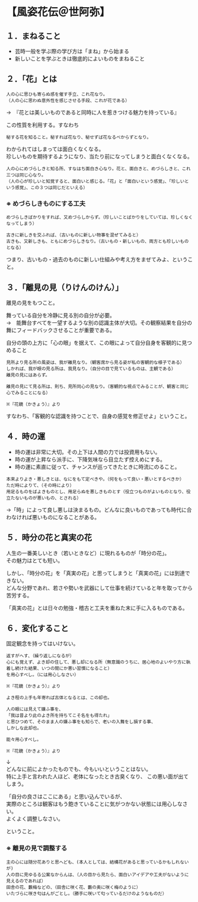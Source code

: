 # 【風姿花伝＠世阿弥】

## １．まねること

- 芸時一般を学ぶ際の学び方は「まね」から始まる
- 新しいことを学ぶときは徹底的によいものをまねること

  

## ２．「花」とは

```
人の心に思ひも寄らぬ感を催す手立、これ花なり。
（人の心に思わぬ意外性を感じさせる手段、これが花である）
```

→　『花とは美しいものであると同時に人を惹きつける魅力を持っている』

この性質を利用する。すなわち

```
秘する花を知ること。秘すれば花なり、秘せずば花なるべからずとなり。
```

わかられてはしまっては面白くなくなる。  
珍しいものを期待するようになり、当たり前になってしまうと面白くなくなる。

```
人の心にめづらしきと知る所、すなはち面白き心なり。花と、面白きと、めづらしきと、これ三つは同じ心なり。
（人の心が珍しいと知覚すると、面白いと感じる。「花」と「面白いという感覚」、「珍しいという感覚」、この３つは同じだといえる）
```
  

### ※ めづらしきものにする工夫

```
めづらしきばかりをすれば、又めづらしからず。（珍しいことばかりをしていては、珍しくなくなってしまう）

古きに新しきを交ふれば、（古いものに新しい物事を混ぜてみると）
古きも、又新しきも、ともにめづらしきなり。（古いもの・新しいもの、両方とも珍しいものとなる）
```

つまり、古いもの・過去のものに新しい仕組みや考え方をまぜてみよ、ということ。




## ３．「離見の見（りけんのけん）」

離見の見をもつこと。

舞っている自分を冷静に見る別の自分が必要。  
→　能舞台すべてを一望するような別の認識主体が大切。その観察結果を自分の舞にフィードバックさせることが重要である。

自分の頭の上方に「心の眼」を据えて、この眼によって自分自身を客観的に見つめること

```
見所より見る所の風姿は、我が離見なり。（観客席から見る姿が私の客観的な様子である）
しかれば、我が眼の見る所は、我見なり。（自分の目で見ているものは、主観である）
離見の見にはあらず。

離見の見にて見る所は、則ち、見所同心の見なり。（客観的な視点でみることが、観客と同じ心でみることになる）

※『花鏡（かきょう）』より
```

すなわち、「客観的な認識を持つことで、自身の感覚を修正せよ」ということ。


## ４．時の運

- 時の運は非常に大切。その上下は人間の力では投資用もない。
- 時の運が上昇なら派手に、下降気味なら目立たず控えめにする。
- 時の運に素直に従って、チャンスが巡ってきたときに時流にのること。

```
本来よりよき・悪しきとは、なにをもて定べきや。（何をもって良い・悪いとするべきか）
ただ時によりて、（その時により）
用足るものをばよきものとし、用足らぬを悪しきものとす（役立つものがよいものとなり、役立たないものが悪いもの、とされる）
```

→「時」によって良し悪しは決まるもの。どんなに良いものであっても時代に合わなければ悪いものになることがある。

  

## ５．時分の花と真実の花

人生の一番美しいとき（若いときなど）に現れるものが「時分の花」。  
その魅力はとても短い。

しかし、「時分の花」を「真実の花」と思ってしまうと「真実の花」には到達できない。  
どんな分野であれ、若さや勢いを武器にして仕事を続けていると年を取ってから苦労する。  

「真実の花」とは日々の勉強・稽古と工夫を重ねた末に手に入るものである。

  

## ６．変化すること

固定観念を持ってはいけない。

```
返すがへす、（繰り返しになるが）
心にも覚えず、よき却の住して、悪し却になる所（無意識のうちに、居心地のよいやり方に執着し続けた結果、いつの間にか悪い習慣になること）
を用心すべし。（には用心しなさい）

※『花鏡（かきょう）』より
```

```
よき程の上手も年寄れば古体となるとは、この却也。

人の眼には見えて嫌ふ事を、
「我は昔より此のよき所を持ちてこそ名をも得たれ」
と思ひつめて、そのまま人の嫌ふ事をも知らで、老いの入舞をし損する事、
しかしな此却也。

能々用心すべし。

※『花鏡（かきょう）』より
```

↓  
どんなに前によかったものでも、今もいいということはない。  
特に上手と言われた人ほど、老体になったとき古臭くなり、
この悪い面が出てしまう。

「自分の良さはここにある」と思い込んでいるが、  
実際のところは観客はもう飽きていることに気がつかない状態には用心しなさい。  
よくよく調整しなさい。

ということ。

### ※ 離見の見で調整する

```
主の心には随分花ありと思へども、(本人としては、結構花があると思っているかもしれないが)
人の目に見ゆるる公案なからんは、（人の目から見たら、面白いアイデアや工夫がないように見えるのであれば）
田舎の花、藪梅などの、（田舎に咲く花、藪の奥に咲く梅のように）
いたづらに咲き匂はんがごとし。（勝手に咲いて匂っているだけのようなものだ）
```


